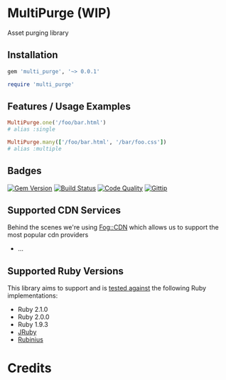 # MultiPurge (WIP)

Asset purging library

## Installation

```ruby
gem 'multi_purge', '~> 0.0.1'
```

```ruby
require 'multi_purge'
```

## Features / Usage Examples

```ruby
MultiPurge.one('/foo/bar.html')
# alias :single

MultiPurge.many(['/foo/bar.html', '/bar/foo.css'])
# alias :multiple
```

## Badges

[![Gem Version](https://badge.fury.io/rb/multi_purge.png)][gem]
[![Build Status](https://travis-ci.org/karlfreeman/multi_purge.png)][travis]
[![Code Quality](https://codeclimate.com/github/karlfreeman/multi_purge.png)][codeclimate]
[![Gittip](http://img.shields.io/gittip/karlfreeman.png)][gittip]

## Supported CDN Services

Behind the scenes we're using [Fog::CDN](http://fog.io/cdn) which allows us to support the most popular cdn providers

* ...

## Supported Ruby Versions

This library aims to support and is [tested against][travis] the following Ruby
implementations:

- Ruby 2.1.0
- Ruby 2.0.0
- Ruby 1.9.3
- [JRuby][jruby]
- [Rubinius][rubinius]

# Credits

[gem]: https://rubygems.org/gems/multi_purge
[travis]: http://travis-ci.org/karlfreeman/multi_purge
[codeclimate]: https://codeclimate.com/github/karlfreeman/multi_purge
[gittip]: https://www.gittip.com/karlfreeman
[jruby]: http://www.jruby.org
[rubinius]: http://rubini.us

